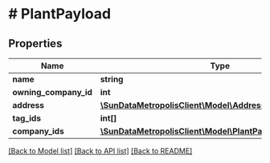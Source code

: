 # # PlantPayload

## Properties

Name | Type | Description | Notes
------------ | ------------- | ------------- | -------------
**name** | **string** |  |
**owning_company_id** | **int** |  | [optional]
**address** | [**\SunDataMetropolisClient\Model\Address**](Address.md) |  | [optional]
**tag_ids** | **int[]** |  | [optional]
**company_ids** | [**\SunDataMetropolisClient\Model\PlantPayloadCompanyIds[]**](PlantPayloadCompanyIds.md) |  | [optional]

[[Back to Model list]](../../README.md#models) [[Back to API list]](../../README.md#endpoints) [[Back to README]](../../README.md)
